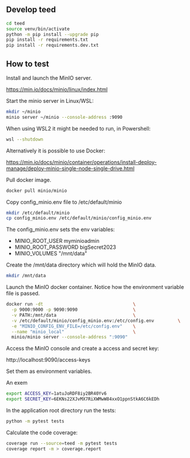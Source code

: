 ## Develop teed

```bash
cd teed
source venv/bin/activate
python -m pip install --upgrade pip
pip install -r requirements.txt
pip install -r requirements.dev.txt

```

## How to test

Install and launch the MinIO server.

https://min.io/docs/minio/linux/index.html

Start the minio server in Linux/WSL:

```bash
mkdir ~/minio
minio server ~/minio --console-address :9090
```

When using WSL2 it might be needed to run, in Powershell:

```bash
wsl --shutdown
```

Alternatively it is possible to use Docker:

https://min.io/docs/minio/container/operations/install-deploy-manage/deploy-minio-single-node-single-drive.html

Pull docker image.

```bash
docker pull minio/minio
```

Copy config_minio.env file to /etc/default/minio

```bash
mkdir /etc/default/minio
cp config_minio.env /etc/default/minio/config_minio.env
```

The config_minio.env sets the env variables:

- MINIO_ROOT_USER myminioadmin
- MINIO_ROOT_PASSWORD bigSecret2023
- MINIO_VOLUMES "/mnt/data"

Create the /mnt/data directory which will hold the MinIO data.

```bash
mkdir /mnt/data
```

Launch the MinIO docker container.
Notice how the environment variable file is passed.

```bash
docker run -dt                                  \
  -p 9000:9000 -p 9090:9090                     \
  -v PATH:/mnt/data                             \
  -v /etc/default/minio/config_minio.env:/etc/config.env         \
  -e "MINIO_CONFIG_ENV_FILE=/etc/config.env"    \
  --name "minio_local"                          \
  minio/minio server --console-address ":9090"
```

Access the MinIO console and create a access and secret key:

http://localhost:9090/access-keys

Set them as environment variables.

An exem

```bash
export ACCESS_KEY=1atuJoRDF8iy2BR40Yv6
export SECRET_KEY=6EKNs22XJvMX7RiXWMwW84xxO1ppnStkA6C6kEDh
```

In the application root directory run the tests:

```bash
python -m pytest tests
```

Calculate the code coverage:

```bash
coverage run --source=teed -m pytest tests
coverage report -m > coverage.report
```
